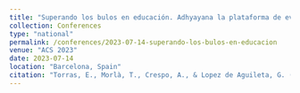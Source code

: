```yaml
---
title: "Superando los bulos en educación. Adhyayana la plataforma de evidencias científicas para toda la ciudadanía"
collection: Conferences
type: "national"
permalink: /conferences/2023-07-14-superando-los-bulos-en-educacion
venue: "ACS 2023"
date: 2023-07-14
location: "Barcelona, Spain"
citation: "Torras, E., Morlà, T., Crespo, A., & Lopez de Aguileta, G. (2023). ACS 2023. Superando los bulos en educación. Adhyayana la plataforma de evidencias científicas para toda la ciudadanía (12-14 de juliol. Barcelona)"
---
```

